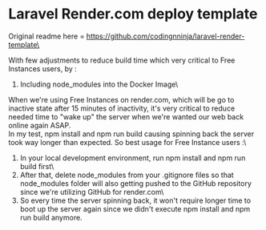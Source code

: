# Laravel Render.com deploy template
Original readme here = https://github.com/codingnninja/laravel-render-template\

With few adjustments to reduce build time which very critical to Free Instances users, by :
1. Including node_modules into the Docker Image\

When we're using Free Instances on render.com, which will be go to inactive state after 15 minutes of inactivity, it's very critical to reduce needed time to "wake up" the server when we're wanted our web
back online again ASAP.\
In my test, npm install and npm run build causing spinning back the server took way longer than expected. So best usage for Free Instance users :\
1. In your local development environment, run npm install and npm run build first\
2. After that, delete node_modules from your .gitignore files so that node_modules folder will also getting pushed to the GitHub repository since we're utilizing GitHub for render.com\
3. So every time the server spinning back, it won't require longer time to boot up the server again since we didn't execute npm install and npm run build anymore.
